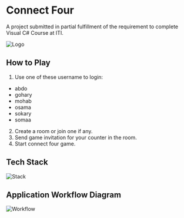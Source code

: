 
# Connect Four

A project submitted in partial fulfillment of the requirement to complete Visual C# Course at ITI.



![Logo](https://www.connect4.app/wp-content/themes/connect4/img/media/Connect4_logo_regular.png)


## How to Play

1. Use one of these username to login:
- abdo
- gohary
- mohab
- osama
- sokary
- somaa
2. Create a room or join one if any.
3. Send game invitation for your counter in the room.
4. Start connect four game.


## Tech Stack

![Stack](https://jacobajk.github.io/images/windowsform.jpg)

## Application Workflow Diagram

![Workflow](https://imgur.com/MPf0jNG.jpg)
